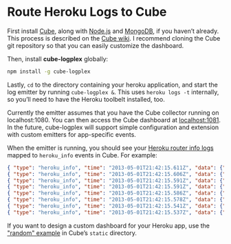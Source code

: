 # Route Heroku Logs to Cube

First install [Cube](http://square.github.io/cube), along with [Node.js](http://nodejs.org) and [MongoDB](http://mongodb.org), if you haven’t already. This process is described on the [Cube wiki](https://github.com/square/cube/wiki). I recommend cloning the Cube git repository so that you can easily customize the dashboard.

Then, install **cube-logplex** globally:

```bash
npm install -g cube-logplex
```

Lastly, `cd` to the directory containing your heroku application, and start the log emitter by running `cube-logplex &`. This uses `heroku logs -t` internally, so you’ll need to have the Heroku toolbelt installed, too.

Currently the emitter assumes that you have the Cube collector running on localhost:1080. You can then access the Cube dashboard at [localhost:1081](http://localhost:1081). In the future, cube-logplex will support simple configuration and extension with custom emitters for app-specific events.

When the emitter is running, you should see your [Heroku router info logs](https://devcenter.heroku.com/articles/logging) mapped to `heroku_info` events in Cube. For example:

```json
{ "type": "heroku_info", "time": "2013-05-01T21:42:15.611Z", "data": {"at": "info", "method": "GET", "path": "/mbostock/raw/4341954/thumbnail.png", "host": "bl.ocks.org", "fwd": "192.168.1.1", "dyno": "web.1", "connect": 0, "service": 3, "status": 200, "bytes": 9888}}
{ "type": "heroku_info", "time": "2013-05-01T21:42:15.606Z", "data": {"at": "info", "method": "GET", "path": "/mbostock/raw/4342045/thumbnail.png", "host": "bl.ocks.org", "fwd": "192.168.1.1", "dyno": "web.1", "connect": 1, "service": 8, "status": 200, "bytes": 23636}}
{ "type": "heroku_info", "time": "2013-05-01T21:42:15.591Z", "data": {"at": "info", "method": "GET", "path": "/mbostock/raw/4348373/thumbnail.png", "host": "bl.ocks.org", "fwd": "192.168.1.1", "dyno": "web.1", "connect": 0, "service": 17, "status": 200, "bytes": 21027}}
{ "type": "heroku_info", "time": "2013-05-01T21:42:15.591Z", "data": {"at": "info", "method": "GET", "path": "/mbostock/raw/4349187/thumbnail.png", "host": "bl.ocks.org", "fwd": "192.168.1.1", "dyno": "web.1", "connect": 0, "service": 5, "status": 200, "bytes": 11391}}
{ "type": "heroku_info", "time": "2013-05-01T21:42:15.586Z", "data": {"at": "info", "method": "GET", "path": "/mbostock/raw/4343214/thumbnail.png", "host": "bl.ocks.org", "fwd": "192.168.1.1", "dyno": "web.1", "connect": 0, "service": 11, "status": 200, "bytes": 49849}}
{ "type": "heroku_info", "time": "2013-05-01T21:42:15.578Z", "data": {"at": "info", "method": "GET", "path": "/mbostock/raw/4347473/thumbnail.png", "host": "bl.ocks.org", "fwd": "192.168.1.1", "dyno": "web.1", "connect": 1, "service": 5, "status": 200, "bytes": 18173}}
{ "type": "heroku_info", "time": "2013-05-01T21:42:15.541Z", "data": {"at": "info", "method": "GET", "path": "/mbostock/raw/4349545/thumbnail.png", "host": "bl.ocks.org", "fwd": "192.168.1.1", "dyno": "web.1", "connect": 0, "service": 13, "status": 200, "bytes": 11911}}
{ "type": "heroku_info", "time": "2013-05-01T21:42:15.537Z", "data": {"at": "info", "method": "GET", "path": "/mbostock/raw/4349509/thumbnail.png", "host": "bl.ocks.org", "fwd": "192.168.1.1", "dyno": "web.1", "connect": 0, "service": 7, "status": 200, "bytes": 5289}}
```

If you want to design a custom dashboard for your Heroku app, use the ["random" example](https://github.com/square/cube/blob/master/static/random/index.html) in Cube’s `static` directory.
